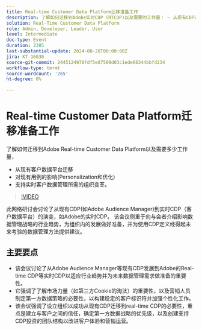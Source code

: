 ```yaml
---
title: Real-time Customer Data Platform迁移准备工作
description: 了解如何迁移到Adobe实时CDP (RTCDP)以及需要的工作量： — 从现有CDP进行迁移 — 对现有用例的影响(Personalization和优化) — 支持实时客户数据管理所需的组织更改。
solution: Real-Time Customer Data Platform
role: Admin, Developer, Leader, User
level: Intermediate
doc-type: Event
duration: 2385
last-substantial-update: 2024-08-28T00:00:00Z
jira: KT-16030
source-git-commit: 2445124970fdf5e87509d03c1ede66344bbfd234
workflow-type: tm+mt
source-wordcount: '265'
ht-degree: 0%

---
```



# Real-time Customer Data Platform迁移准备工作

了解如何迁移到Adobe Real-time Customer Data Platform以及需要多少工作量，

* 从现有客户数据平台迁移
* 对现有用例的影响(Personalization和优化)
* 支持实时客户数据管理所需的组织变革。

>[!VIDEO](https://video.tv.adobe.com/v/3432995/?learn=on)

此网络研讨会讨论了从现有CDP(如Adobe Audience Manager)到实时CDP（客户数据平台）的演变，如Adobe的实时CDP。 该会议侧重于向与会者介绍影响数据管理战略的行业趋势，为组织内的发展做好准备，并为使用CDP定义经得起未来考验的数据管理方法提供建议。

## 主要要点

* 该会议讨论了从Adobe Audience Manager等现有CDP发展到Adobe的Real-time CDP等实时CDP以适应行业趋势并为未来数据管理需求做准备的重要性。
* 它强调了了解市场力量（如第三方Cookie的淘汰）的重要性，以及营销人员制定第一方数据策略的必要性，以构建稳定的客户标识符并加强个性化工作。
* 该会议强调了设立组织以成功从现有CDP迁移到real-time CDP的必要性，重点是建立与客户之间的信任，确定第一方数据战略的优先级，以及创建支持CDP投资的团队结构以改进客户体验和营销运营。
